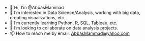 - 👋 Hi, I’m @AbbasMammad
- 👀 I’m interested in Data Science/Analysis, working with big data, creating visualizations, etc.
- 🌱 I’m currently learning Python, R, SQL, Tableau, etc.
- 💞️ I’m looking to collaborate on data analysis projects.
- 📫 How to reach me by email: AbbasMammad@yahoo.com

<!---
AbbasMammad/AbbasMammad is a ✨ special ✨ repository because its `README.md` (this file) appears on your GitHub profile.
You can click the Preview link to take a look at your changes.
--->
